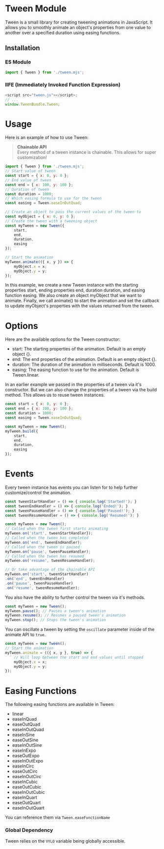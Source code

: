 # Tween Module
Tween is a small library for creating tweening animations in JavaScript. It allows you to smoothly animate an object's properties from one value to another over a specified duration using easing functions.

## Installation

### ES Module

```js
import { Tween } from './tween.mjs';
```

### IIFE (Immediately Invoked Function Expression)

```js
<script src="tween.js"></script>;
// ...
window.TweenBundle.Tween;
```

# Usage
Here is an example of how to use Tween:

> **Chainable API**  
> Every method of a tween instance is chainable. This allows for super customization!

```js
import { Tween } from './tween.mjs';
// Start value of tween
const start = { x: 0, y: 0 };
// End value of tween
const end = { x: 100, y: 100 };
// Duration of tween
const duration = 1000;
// Which easing formula to use for the tween
const easing = Tween.easeInOutQuad;

// Create an object to pass the current values of the tween to
const myObject = { x: 0, y: 0 };
// Create the tween with a tweening object
const myTween = new Tween({
    start,
    end,
    duration,
    easing
});

// Start the animation
myTween.animate(({ x, y }) => {
    myObject.x = x;
    myObject.y = y;
});
```

In this example, we create a new Tween instance with the starting properties start, ending properties end, duration duration, and easing function easing. We also create an object myObject that we want to animate. Finally, we call animate() to start the animation and set the callback to update myObject's properties with the values returned from the tween.

# Options
Here are the available options for the Tween constructor:

- start: The starting properties of the animation. Default is an empty object {}.  
- end: The end properties of the animation. Default is an empty object {}.  
- duration: The duration of the animation in milliseconds. Default is 1000.  
- easing: The easing function to use for the animation. Default is Tween.linear.  

In an earlier example we passed in the properties of a tween via it's constructor. But we can also change the properties of a tween via the build method. This allows us to reuse tween instances.
```js
const start = { x: 0, y: 0 };
const end = { x: 100, y: 100 };
const duration = 1000;
const easing = Tween.easeInOutQuad;

const myTween = new Tween();
myTween.build({
    start,
    end,
    duration,
    easing
});
```

# Events
Every tween instance has events you can listen for to help further customize/control the animation.

```js
const tweenStartHandler = () => { console.log('Started!'); }
const tweenEndHandler = () => { console.log('Ended!'); }
const tweenPauseHandler = () => { console.log('Paused!'); }
const tweenResumeHandler = () => { console.log('Resumed!'); }

const myTween = new Tween();
// Called when the tween first starts animating
myTween.on('start', tweenStartHandler});
// Called when the tween has completed
myTween.on('end', tweenEndHandler);
// Called when the tween is paused
myTween.on('pause', tweenPauseHandler);
// Called when the tween has resumed
myTween.on('resume', tweenResumeHandler);

// Or take advantage of the chainable API
myTween.on('start', tweenStartHandler)
.on('end', tweenEndHandler)
.on('pause', tweenPauseHandler)
.on('resume', tweenResumeHandler);
```

You also have the ability to further control the tween via it's methods.
```js
const myTween = new Tween();
myTween.pause(); // Pauses a tween's animation
myTween.resume(); // Resumes a paused tween's animation
myTween.stop(); // Stops the tween's animation
```

You can oscillate a tween by setting the `oscillate` parameter inside of the animate API to `true`.
```js
const myTween = new Tween();
// Start the animation
myTween.animate = (({ x, y }, true) => {
    // Will loop between the start and end values until stopped
    myObject.x = x;
    myObject.y = y;
});
```

# Easing Functions
The following easing functions are available in Tween:

- linear  
- easeInQuad  
- easeOutQuad  
- easeInOutQuad  
- easeInSine  
- easeOutSine  
- easeInOutSine  
- easeInExpo  
- easeOutExpo  
- easeInOutExpo  
- easeInCirc  
- easeOutCirc  
- easeInOutCirc  
- easeInCubic  
- easeOutCubic  
- easeInOutCubic  
- easeInQuart  
- easeOutQuart  
- easeInOutQuart  

You can reference them via `Tween.easeFunctionName`

### Global Dependency

Tween relies on the `VYLO` variable being globally accessible.